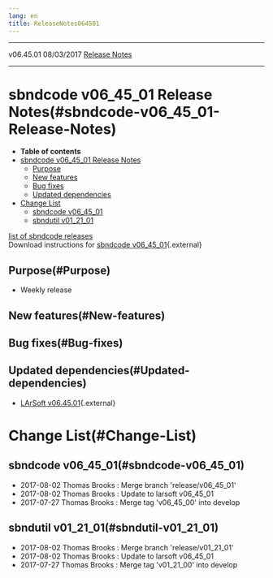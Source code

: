 ```yaml
---
lang: en
title: ReleaseNotes064501
---
```


  ----------- ------------ -- -- ------------------------------------------------------
  v06.45.01   08/03/2017         [Release Notes](ReleaseNotes064501.html)
  ----------- ------------ -- -- ------------------------------------------------------



sbndcode v06\_45\_01 Release Notes(#sbndcode-v06_45_01-Release-Notes)
======================================================================================

-   **Table of contents**
-   [sbndcode v06\_45\_01 Release
    Notes](#sbndcode-v06_45_01-Release-Notes)
    -   [Purpose](#Purpose)
    -   [New features](#New-features)
    -   [Bug fixes](#Bug-fixes)
    -   [Updated dependencies](#Updated-dependencies)
-   [Change List](#Change-List)
    -   [sbndcode v06\_45\_01](#sbndcode-v06_45_01)
    -   [sbndutil v01\_21\_01](#sbndutil-v01_21_01)

[list of sbndcode
releases](List_of_SBND_code_releases.html)\
Download instructions for [sbndcode
v06\_45\_01](http://scisoft.fnal.gov/scisoft/bundles/sbnd/v06_45_01/sbndcode-v06_45_01.html){.external}



Purpose(#Purpose)
----------------------------------

-   Weekly release



New features(#New-features)
--------------------------------------------



Bug fixes(#Bug-fixes)
--------------------------------------



Updated dependencies(#Updated-dependencies)
------------------------------------------------------------

-   [LArSoft
    v06.45.01](https://cdcvs.fnal.gov/redmine/projects/larsoft/wiki/ReleaseNotes064501){.external}



Change List(#Change-List)
==========================================



sbndcode v06\_45\_01(#sbndcode-v06_45_01)
----------------------------------------------------------

-   2017-08-02 Thomas Brooks : Merge branch \'release/v06\_45\_01\'
-   2017-08-02 Thomas Brooks : Update to larsoft v06\_45\_01
-   2017-07-27 Thomas Brooks : Merge tag \'v06\_45\_00\' into develop



sbndutil v01\_21\_01(#sbndutil-v01_21_01)
----------------------------------------------------------

-   2017-08-02 Thomas Brooks : Merge branch \'release/v01\_21\_01\'
-   2017-08-02 Thomas Brooks : Update to larsoft v06\_45\_01
-   2017-07-27 Thomas Brooks : Merge tag \'v01\_21\_00\' into develop
